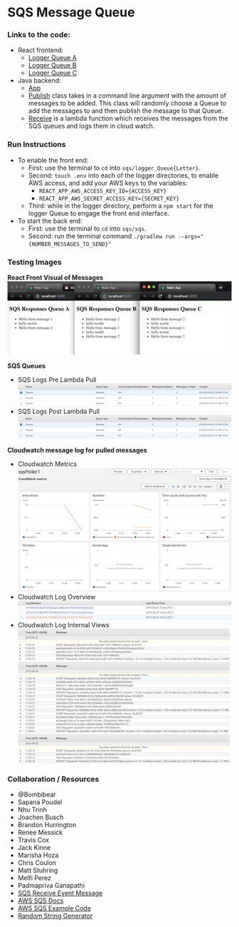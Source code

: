 # SQS Message Queue

### Links to the code:
* React frontend:
  * [Logger Queue A](./logger_QueueA/src/app.js)
  * [Logger Queue B](./logger_QueueB/src/app.js)
  * [Logger Queue C](./logger_QueueC/src/app.js)
* Java backend:
  * [App](./sqs/src/main/java/sqs/App.java)
  * [Publish](./sqs/src/main/java/sqs/Publish.java) class takes in a command line argument with the amount of messages to be added. This class will randomly choose a Queue to add the messages to and then publish the message to that Queue.
  * [Receive](./sqs/src/main/java/sqs/Receive.java) is a lambda function which receives the messages from the SQS queues and logs them in cloud watch.

### Run Instructions
* To enable the front end:
  * First: use the terminal to `cd` into `sqs/logger_Queue{Letter}`.
  * Second: `touch .env` into each of the logger directories, to enable AWS access, and add your AWS keys to the variables:
    * `REACT_APP_AWS_ACCESS_KEY_ID={ACCESS_KEY}`
    * `REACT_APP_AWS_SECRET_ACCESS_KEY={SECRET_KEY}`
  * Third: while in the logger directory, perform a `npm start` for the logger Queue to engage the front end interface.
* To start the back end:
  * First: use the terminal to `cd` into `sqs/sqs`.
  * Second: run the terminal command `./gradlew run --args="{NUMBER_MESSAGES_TO_SEND}"`

### Testing Images
**React Front Visual of Messages**
![front end results](./assets/queue_test.png)

**SQS Queues**
* SQS Logs Pre Lambda Pull
![sqs queues pre lambda](./assets/sqs_queues_pre.png)
* SQS Logs Post Lambda Pull
![sqs queues post lambda](./assets/sqs_queues_post.png)

**Cloudwatch message log for pulled messages**
* Cloudwatch Metrics
![cloudwatch metrics](./assets/cloudwatch_metrics.png)
* Cloudwatch Log Overview
![cloudwatch overview](./assets/cloudwatch_overview.png)
* Cloudwatch Log Internal Views
![cloudwatch queue log1](./assets/cloudwatch_log1.png)
![cloudwatch queue log2](./assets/cloudwatch_log2.png)
![cloudwatch queue log3](./assets/cloudwatch_log3.png)

### Collaboration / Resources
* @Bombibear
* Sapana Poudel
* Nhu Trinh
* Joachen Busch
* Brandon Hurrington
* Renee Messick
* Travis Cox
* Jack Kinne
* Marisha Hoza
* Chris Coulon
* Matt Stuhring
* Melfi Perez
* Padmapriva Ganapathi
* [SQS Receive Event Message](https://docs.aws.amazon.com/lambda/latest/dg/with-sqs-create-package.html)
* [AWS SQS Docs](https://docs.aws.amazon.com/sdk-for-java/v1/developer-guide/examples-sqs-message-queues.html)
* [AWS SQS Example Code](https://github.com/awsdocs/aws-doc-sdk-examples/blob/master/java/example_code/sqs/src/main/java/aws/example/sqs/UsingQueues.java)
* [Random String Generator](https://www.geeksforgeeks.org/generate-random-string-of-given-size-in-java/)
